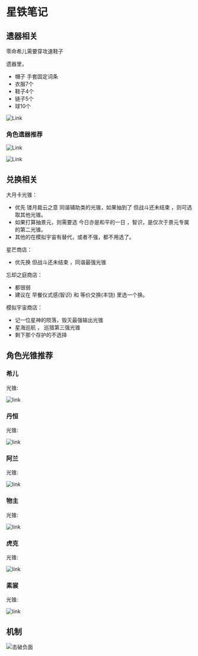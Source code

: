 # 星铁笔记

## 遗器相关

零命希儿需要穿攻速鞋子

遗器里，
* 帽子 手套固定词条
* 衣服7个
* 鞋子4个
* 链子5个
* 球10个

![Link](./images/yiqi_zhucitiao.webp)


### 角色遗器推荐

![Link](./images/juseyiqi1.webp)

![Link](./images/jueseyiqi2.webp)

## 兑换相关

大月卡光锥：

* 优先 镂月裁云之意 同谐辅助类的光锥，如果抽到了 但战斗还未结束 ，则可选取其他光锥。
* 如果打算抽景元，则需要选 今日亦是和平的一日 ，智识，是仅次于景元专属的第二光锥。
* 其他的在模拟宇宙有替代，或者不强，都不用选了。

星芒商店：

* 优先换 但战斗还未结束 ，同谐最强光锥

忘却之庭商店：

* 都很弱
* 建议在 早餐仪式感(智识) 和 等价交换(丰饶) 里选一个换。

模拟宇宙商店：

* 记一位星神的陨落，毁灭最强输出光锥
* 星海巡航 ， 巡猎第三强光锥
* 剩下那个存护的不选择

## 角色光锥推荐

### 希儿

光锥:

![link](./images/xi_er.png)

### 丹恒

光锥:

![link](./images/dan_heng.png)

### 阿兰

光锥:

![link](./images/a_lan.png)

### 物主

光锥:

![link](./images/wu_zhu.png)

### 虎克

光锥:

![link](./images/hu_ke.png)

### 素裳

光锥:

![link](./images/su_shang.png)


## 机制

![击破负面](./images/jipofumian.webp)